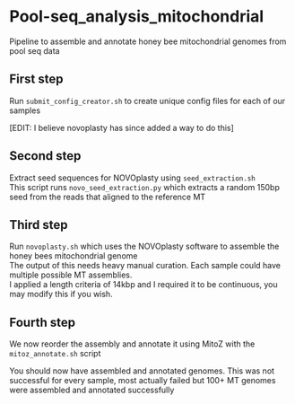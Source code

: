 # Pool-seq_analysis_mitochondrial  
Pipeline to assemble and annotate honey bee mitochondrial genomes from pool seq data  

## First step  
Run ```submit_config_creator.sh``` to create unique config files for each of our samples  

[EDIT: I believe novoplasty has since added a way to do this]

## Second step
Extract seed sequences for NOVOplasty using ```seed_extraction.sh```  
This script runs ```novo_seed_extraction.py``` which extracts a random 150bp seed from the reads that aligned to the reference MT  

## Third step  
Run ```novoplasty.sh``` which uses the NOVOplasty software to assemble the honey bees mitochondrial genome  
The output of this needs heavy manual curation. Each sample could have multiple possible MT assemblies.  
I applied a length criteria of 14kbp and I required it to be continuous, you may modify this if you wish.  

## Fourth step 
We now reorder the assembly and annotate it using MitoZ with the ```mitoz_annotate.sh``` script  


You should now have assembled and annotated genomes. This was not successful for every sample, most actually failed but 100+ MT genomes were assembled and annotated successfully
